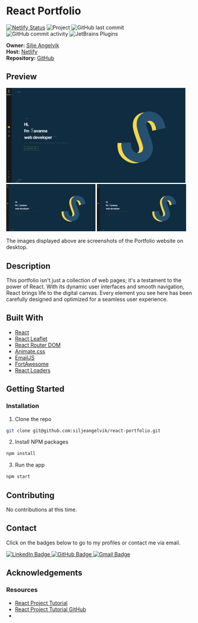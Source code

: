 # React Portfolio

[![Netlify Status](https://api.netlify.com/api/v1/badges/603346d3-d0f5-4200-b62d-f54fb4f3f622/deploy-status)](https://app.netlify.com/sites/savannadev/deploys)
![Project](https://img.shields.io/static/v1?label=project&message=portfolio&color=orange) ![GitHub last commit](https://img.shields.io/github/last-commit/siljeangelvik/react-portfolio?&color=ff69b4)  
![GitHub commit activity](https://img.shields.io/github/commit-activity/w/siljeangelvik/react-portfolio?&color=blue) ![JetBrains Plugins](https://img.shields.io/jetbrains/plugin/r/rating/R4Intellij?&color=blueviolet)

**Owner:** [Silje Angelvik](https://github.com/siljeangelvik)    
**Host:** [Netlify](https://savannadev.netlify.app/)  
**Repository:** [GitHub](https://github.com/siljeangelvik/react-portfolio)

## Preview

<img src="./public/media/project_react_portfolio_home.png" alt="Portfolio Home Page" width="482" /> <br/>
<img src="./public/media/project_react_portfolio_home.png" alt="Portfolio About Page" width="240" /> <img src="./public/media/project_react_portfolio_home.png" alt="Portfolio Contact Page" width="240" />

The images displayed above are screenshots of the Portfolio website on desktop.

## Description

This portfolio isn't just a collection of web pages;
it's a testament to the power of React.
With its dynamic user interfaces and smooth navigation,
React brings life to the digital canvas.
Every element you see here has been carefully designed and
optimized for a seamless user experience.

## Built With

- [React](https://reactjs.org/)
- [React Leaflet](https://react-leaflet.js.org/)
- [React Router DOM](https://reactrouter.com/web/guides/quick-start)
- [Animate.css](https://animate.style/)
- [EmailJS](https://www.emailjs.com/docs/examples/reactjs/)
- [FortAwesome](https://fontawesome.com/)
- [React Loaders](https://www.npmjs.com/package/react-loaders)

## Getting Started

### Installation

1. Clone the repo

```sh
git clone git@github.com:siljeangelvik/react-portfolio.git
```

2. Install NPM packages

```sh
npm install
```

3. Run the app

```sh
npm start
```

## Contributing

No contributions at this time.

## Contact

Click on the badges below to go to my profiles or contact me via email.

<a href = "https://www.linkedin.com/in/siljeangelvik/">
    <img src="https://img.shields.io/badge/LinkedIn-0A66C2.svg?style=for-the-badge&logo=LinkedIn&logoColor=white" alt="LinkedIn Badge" />
</a>
<a href = "https://github.com/siljeangelvik">
    <img src="https://img.shields.io/badge/GitHub-181717.svg?style=for-the-badge&logo=GitHub&logoColor=white" alt="GitHub Badge" />
</a>
<a href = "mailto: angelviksilje@gmail.com">
    <img src="https://img.shields.io/badge/Gmail-EA4335.svg?style=for-the-badge&logo=Gmail&logoColor=white" alt="Gmail Badge" />
</a>

## Acknowledgements

### Resources

- [React Project Tutorial](https://www.youtube.com/watch?v=bmpI252DmiI)
- [React Project Tutorial GitHub](https://github.com/bobangajicsm/react-portfolio-website/tree/master/src/assets/images)
- 